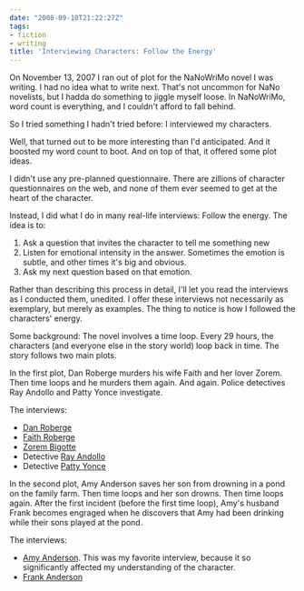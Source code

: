 ```yaml
---
date: "2008-09-10T21:22:27Z"
tags:
- fiction
- writing
title: 'Interviewing Characters: Follow the Energy'
---
```


On November 13, 2007 I ran out of plot for the NaNoWriMo novel I was writing.  I had no idea what to write next.  That's not uncommon for NaNo novelists, but I hadda do something to jiggle myself loose.  In NaNoWriMo, word count is everything, and I couldn't afford to fall behind.

So I tried something I hadn't tried before:  I interviewed my characters.

Well, that turned out to be more interesting than I'd anticipated.  And it boosted my word count to boot.  And on top of that, it offered some plot ideas.

I didn't use any pre-planned questionnaire.  There are zillions of character questionnaires on the web, and none of them ever seemed to get at the heart of the character.

Instead, I did what I do in many real-life interviews:  Follow the energy.  The idea is to:
<ol>
<li>Ask a question that invites the character to tell me something new</li>
<li>Listen for emotional intensity in the answer.  Sometimes the emotion is subtle, and other times it's big and obvious.</li>
<li>Ask my next question based on that emotion.</li>
</ol>

Rather than describing this process in detail, I'll let you read the interviews as I conducted them, unedited.  I offer these interviews not necessarily as exemplary, but merely as examples.  The thing to notice is how I followed the characters' energy.

Some background:  The novel involves a time loop.  Every 29 hours, the characters (and everyone else in the story world) loop back in time.  The story follows two main plots.

In the first plot, Dan Roberge murders his wife Faith and her lover Zorem.  Then time loops and he murders them again.  And again.  Police detectives Ray Andollo and Patty Yonce investigate.

The interviews:
<ul>
<li><a href="/posts/2007/11/mhr-int-dan/">Dan Roberge</a></li>
<li><a href="/posts/2007/11/mhr-int-faith/">Faith Roberge</a></li>
<li><a href="/posts/2007/11/mhr-int-zorem/">Zorem Bigotte</a></li>
<li>Detective <a href="/posts/2007/11/mhr-int-ray/">Ray Andollo</a></li>
<li>Detective <a href="/posts/2007/11/mhr-int-patty/">Patty Yonce</a></li>
</ul>

In the second plot, Amy Anderson saves her son from drowning in a pond on the family farm.  Then time loops and her son drowns.  Then time loops again.  After the first incident (before the first time loop), Amy's husband Frank becomes engraged when he discovers that Amy had been drinking while their sons played at the pond.

The interviews:
<ul>
<li><a href="/posts/2007/11/mhr-int-amy/">Amy Anderson</a>.  This was my favorite interview, because it so significantly affected my understanding of the character.</li>
<li><a href="/posts/2007/11/mhr-int-frank/">Frank Anderson</a></li>
</ul>
